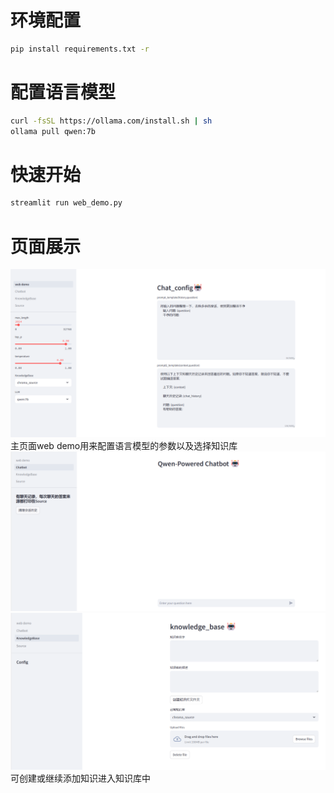 # 环境配置
```bash
pip install requirements.txt -r
```

# 配置语言模型
```bash
curl -fsSL https://ollama.com/install.sh | sh
ollama pull qwen:7b
```

# 快速开始
```bash
streamlit run web_demo.py
```

# 页面展示
![img.png](pages/img.png)
主页面web demo用来配置语言模型的参数以及选择知识库
![img_1.png](pages/img_1.png)
![img_2.png](pages/img_2.png)
可创建或继续添加知识进入知识库中
